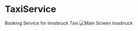 # TaxiService
Booking Service for Innsbruck Taxi
![Main Screen Inssbruck](https://user-images.githubusercontent.com/82373937/184447435-d2bde90b-5adc-4f40-bed2-6d3d78d0a8dc.png)
